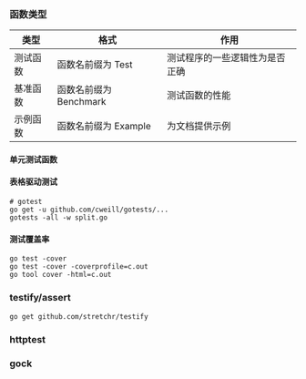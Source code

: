 ### 函数类型

| 类型   | 格式               | 作用              |
|------|------------------|-----------------|
| 测试函数 | 函数名前缀为 Test      | 测试程序的一些逻辑性为是否正确 |
| 基准函数 | 函数名前缀为 Benchmark | 测试函数的性能         |
| 示例函数 | 函数名前缀为 Example   | 为文档提供示例         |

#### 单元测试函数

#### 表格驱动测试

```shell
# gotest 
go get -u github.com/cweill/gotests/...
gotests -all -w split.go
```

#### 测试覆盖率

```shell
go test -cover
go test -cover -coverprofile=c.out
go tool cover -html=c.out
```

### testify/assert

```shell
go get github.com/stretchr/testify
```

### httptest

### gock

